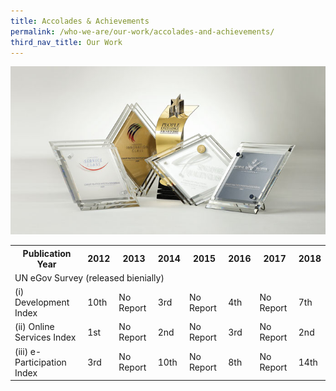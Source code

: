 ```yaml
---
title: Accolades & Achievements
permalink: /who-we-are/our-work/accolades-and-achievements/
third_nav_title: Our Work
---
```


<img src="/images/cpib-awards.jpg" alt="cpib awards">

<table>
  <tr>
    <th><span style="font-weight:bold">Publication Year</span></th>
    <th>2012</th>
    <th>2013</th>
    <th>2014</th>
    <th>2015</th>
    <th>2016</th>
    <th>2017</th>
    <th>2018</th>
    
  </tr>
  <tr>
    <td colspan="7">UN eGov Survey (released bienially)</td>
  </tr>
  <tr>
    <td>(i) Development Index</td>
    <td>10th</td>
    <td>No Report</td>
    <td>3rd</td>
    <td>No Report</td>
    <td>4th</td>
    <td>No Report</td>
    <td>7th</td>

  </tr>
  
  <tr>
    <td>(ii) Online Services Index</td>
    <td>1st</td>
    <td>No Report</td>
    <td>2nd</td>
    <td>No Report</td>
    <td>3rd</td>
    <td>No Report</td>
    <td>2nd</td>
  </tr>
  
  <tr>
    <td>(iii) e-Participation Index</td>
    <td>3rd</td>
    <td>No Report</td>
    <td>10th</td>
    <td>No Report</td>
    <td>8th</td>
    <td>No Report</td>
    <td>14th</td>

  </tr>
  
  
</table>
